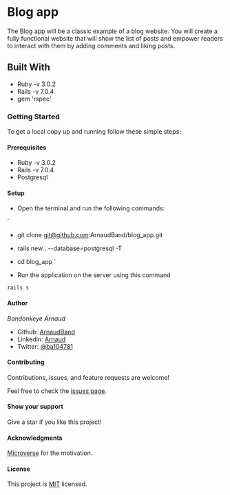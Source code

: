 # Blog app

The Blog app will be a classic example of a blog website. You will create a fully functional website that will show the list of posts and empower readers to interact with them by adding comments and liking posts.

## Built With

- Ruby -v 3.0.2
- Rails -v 7.0.4
- gem 'rspec'

### Getting Started

To get a local copy up and running follow these simple steps:

#### Prerequisites

- Ruby -v 3.0.2
- Rails -v 7.0.4
- Postgresql

#### Setup

- Open the terminal and run the following commands:

`
- git clone git@github.com:ArnaudBand/blog_app.git
- rails new . --database=postgresql -T
- cd blog_app
`

- Run the application on the server using this command

`rails s`

#### Author

*Bandonkeye Arnaud*

- Github: [ArnaudBand](https://github.com/ArnaudBand)
- Linkedin: [Arnaud](https://www.linkedin.com/in/ArnaudBandonkeye/)
- Twitter: [@ba104781](https://twitter.com/ba104781)

#### Contributing

Contributions, issues, and feature requests are welcome!

Feel free to check the [issues page](https://github.com/ArnaudBand/blog_app/issues).

#### Show your support

Give a star if you like this project!

#### Acknowledgments

[Microverse](https://www.microverse.org/) for the motivation.

#### License

This project is [MIT](https://www.mit.edu/about/) licensed.
